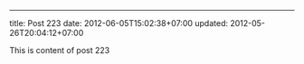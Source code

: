 ---
title: Post 223
date: 2012-06-05T15:02:38+07:00
updated: 2012-05-26T20:04:12+07:00

This is content of post 223